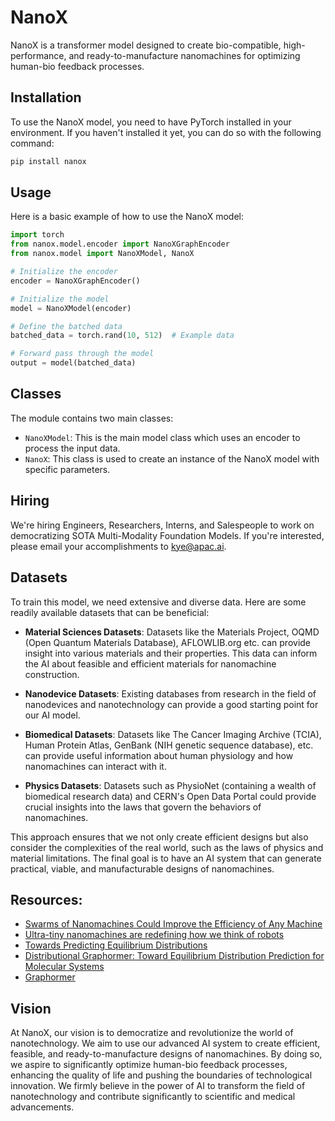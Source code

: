 # NanoX

NanoX is a transformer model designed to create bio-compatible, high-performance, and ready-to-manufacture nanomachines for optimizing human-bio feedback processes.

## Installation

To use the NanoX model, you need to have PyTorch installed in your environment. If you haven't installed it yet, you can do so with the following command:

```bash
pip install nanox
```

## Usage

Here is a basic example of how to use the NanoX model:

```python
import torch
from nanox.model.encoder import NanoXGraphEncoder
from nanox.model import NanoXModel, NanoX

# Initialize the encoder
encoder = NanoXGraphEncoder()

# Initialize the model
model = NanoXModel(encoder)

# Define the batched data
batched_data = torch.rand(10, 512)  # Example data

# Forward pass through the model
output = model(batched_data)
```

## Classes

The module contains two main classes:

- `NanoXModel`: This is the main model class which uses an encoder to process the input data.
- `NanoX`: This class is used to create an instance of the NanoX model with specific parameters.

## Hiring

We're hiring Engineers, Researchers, Interns, and Salespeople to work on democratizing SOTA Multi-Modality Foundation Models. If you're interested, please email your accomplishments to kye@apac.ai.

## Datasets

To train this model, we need extensive and diverse data. Here are some readily available datasets that can be beneficial:

- **Material Sciences Datasets**: Datasets like the Materials Project, OQMD (Open Quantum Materials Database), AFLOWLIB.org etc. can provide insight into various materials and their properties. This data can inform the AI about feasible and efficient materials for nanomachine construction.

- **Nanodevice Datasets**: Existing databases from research in the field of nanodevices and nanotechnology can provide a good starting point for our AI model.

- **Biomedical Datasets**: Datasets like The Cancer Imaging Archive (TCIA), Human Protein Atlas, GenBank (NIH genetic sequence database), etc. can provide useful information about human physiology and how nanomachines can interact with it.

- **Physics Datasets**: Datasets such as PhysioNet (containing a wealth of biomedical research data) and CERN's Open Data Portal could provide crucial insights into the laws that govern the behaviors of nanomachines.

This approach ensures that we not only create efficient designs but also consider the complexities of the real world, such as the laws of physics and material limitations. The final goal is to have an AI system that can generate practical, viable, and manufacturable designs of nanomachines.

## Resources:

- [Swarms of Nanomachines Could Improve the Efficiency of Any Machine](https://scitechdaily.com/swarms-of-nanomachines-could-improve-the-efficiency-of-any-machine/)
- [Ultra-tiny nanomachines are redefining how we think of robots](https://www.newscientist.com/article/mg25033340-100-ultra-tiny-nanomachines-are-redefining-how-we-think-of-robots/)
- [Towards Predicting Equilibrium Distributions](https://paperswithcode.com/paper/towards-predicting-equilibrium-distributions)
- [Distributional Graphormer: Toward Equilibrium Distribution Prediction for Molecular Systems](https://www.microsoft.com/en-us/research/blog/distributional-graphormer-toward-equilibrium-distribution-prediction-for-molecular-systems/)
- [Graphormer](https://github.com/microsoft/Graphormer)



## Vision

At NanoX, our vision is to democratize and revolutionize the world of nanotechnology. We aim to use our advanced AI system to create efficient, feasible, and ready-to-manufacture designs of nanomachines. By doing so, we aspire to significantly optimize human-bio feedback processes, enhancing the quality of life and pushing the boundaries of technological innovation. We firmly believe in the power of AI to transform the field of nanotechnology and contribute significantly to scientific and medical advancements.